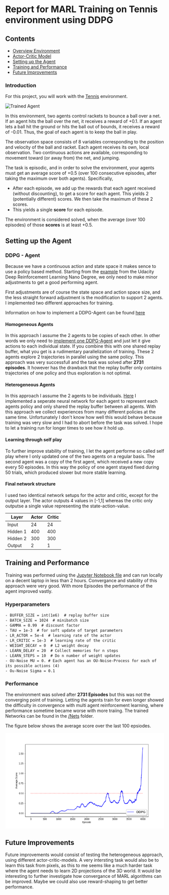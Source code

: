 # Report for MARL Training on Tennis environment using DDPG
## Contents
- [Overview Environment](#over)
- [Actor-Critic Model](#qlearning)
- [Setting up the Agent](#set)
- [Training and Performance](#train)
- [Future Improvements](#future)

[//]: # (Image References)

[image1]: https://user-images.githubusercontent.com/10624937/42135623-e770e354-7d12-11e8-998d-29fc74429ca2.gif "Trained Agent"
[image2]: https://user-images.githubusercontent.com/10624937/42135622-e55fb586-7d12-11e8-8a54-3c31da15a90a.gif "Soccer"




### Introduction

For this project, you will work with the [Tennis](https://github.com/Unity-Technologies/ml-agents/blob/master/docs/Learning-Environment-Examples.md#tennis) environment.

![Trained Agent][image1]

In this environment, two agents control rackets to bounce a ball over a net. If an agent hits the ball over the net, it receives a reward of +0.1.  If an agent lets a ball hit the ground or hits the ball out of bounds, it receives a reward of -0.01.  Thus, the goal of each agent is to keep the ball in play.

The observation space consists of 8 variables corresponding to the position and velocity of the ball and racket. Each agent receives its own, local observation.  Two continuous actions are available, corresponding to movement toward (or away from) the net, and jumping. 

The task is episodic, and in order to solve the environment, your agents must get an average score of +0.5 (over 100 consecutive episodes, after taking the maximum over both agents). Specifically,

- After each episode, we add up the rewards that each agent received (without discounting), to get a score for each agent. This yields 2 (potentially different) scores. We then take the maximum of these 2 scores.
- This yields a single **score** for each episode.

The environment is considered solved, when the average (over 100 episodes) of those **scores** is at least +0.5.


<a name="set"></a>
## Setting up the Agent

### DDPG - Agent

Because we have a continuous action and state space it makes sence to use a policy based method. Starting from the [example](https://github.com/udacity/deep-reinforcement-learning/tree/master/ddpg-pendulum) from the Udacity Deep Reinforcement Learning Nano Degree, we only need to make minor adjustments to get a good performing agent.

First adjustments are of course the state space and action space size, and the less straight forward adjustment is the modification to support 2 agents. I implemented two different approaches for training.

Information on how to implement a DDPG-Agent can be found [here](https://arxiv.org/abs/1509.02971)

#### Homogeneous Agents
In this approach I assume the 2 agents to be copies of each other. In other words we only need to [implement one DDPG-Agent](https://github.com/MLerik/Deep-Reinforcement-Learning/blob/master/Tennis/Agent/ddpg_agent_homogeneous.py) and just let it give actions to each individual state. If you combine this with one shared replay buffer, what you get is a rudimentary parallelization of training. These 2 agents explore 2 trajectories in parallel using the same policy.
This approach was very successfull and the task was solved after **2731 episodes**. It however has the drawback that the replay buffer only contains trajectories of one policy and thus exploration is not optimal.


#### Heterogeneous Agents
In this approach I assume the 2 agents to be individuals. [Here](https://github.com/MLerik/Deep-Reinforcement-Learning/blob/master/Tennis/Agent/ddpg_agent.py) I implemented a seperate neural network for each agent to represent each agents policy and only shared the replay buffer between all agents. With this approach we collect experiences from many different policies at the same time. Unfortunately I don't know how well this would behave because training was very slow and I had to abort before the task was solved. I hope to let a training run for longer times to see how it hold up.

#### Learning through self play
To further improve stability of training, I let the agent performe so called self play where I only updated one of the two agents on a regular basis. The second agent was a copy of the first agent, which received a new copy every 50 episodes. In this way the policy of one agent stayed fixed during 50 trials, which produced slower but more stable learning.

#### Final network structure
I used two identical network setups for the actor and critic, except for the output layer. The actor outputs 4 values in [-1,1] whereas the critic only outputse a single value representing the state-action-value.

Layer | Actor | Critic
------------ | ------------ | -------------
Input | 24 | 24
Hidden 1 | 400 | 400
Hidden 2 | 300 | 300
Output | 2 | 1

<a name="train"></a>
## Training and Performance
Training was performed using the [Jupyter Notebook file](https://github.com/MLerik/Deep-Reinforcement-Learning/blob/master/Tennis/Tennis.ipynb) and can run locally on a decent laptop in less than 2 hours. Convergance and stability of this approach were very good. With more Episodes the performance of the agent improved vastly.

### Hyperparameters
~~~~
- BUFFER_SIZE = int(1e6)  # replay buffer size
- BATCH_SIZE = 1024  # minibatch size
- GAMMA = 0.99  # discount factor
- TAU = 1e-3  # for soft update of target parameters
- LR_ACTOR = 5e-4  # learning rate of the actor
- LR_CRITIC = 1e-3  # learning rate of the critic
- WEIGHT_DECAY = 0  # L2 weight decay
- LEARN_DELAY = 20  # Collect memories for n steps
- LEARN_STEPS = 10  # Do n number of weight updates
- OU-Noise MU = 0. # Each agent has an OU-Noise-Process for each of its possible actions (4)
- Ou-Noise Sigma = 0.1 
~~~~

### Performance

The environment was solved after **2731 Episodes** but this was not the converging point of training. Letting the agents train for even longer showed the difficulty in convergence with multi agent reinforcement learning, where performance sometime became worse with more traiing.
The trained Networks can be found in the [/Nets](https://github.com/androiddeverik/Deep-Reinforcement-Learning/tree/master/Tennis/Nets) folder.

The figure below shows the average score over the last 100 epsiodes. 

[image6]:https://github.com/MLerik/Deep-Reinforcement-Learning/blob/master/Tennis/Images/Training.png
![Training][image6]


<a name="future"></a>
## Future Improvements
Future improvements would consist of testing the heterogeneous approach, using different actor-critic-models. A very intersting task would also be to learn this task from pixels, as this to me seems like a much harder task where the agent needs to learn 2D projections of the 3D world.
It would be interesting to further investigate how convergance of MARL algorithms can be improved. Maybe we could also use reward-shaping to get better performance.


